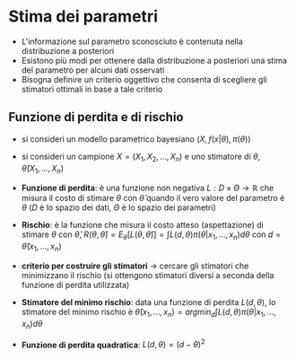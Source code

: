 # Stima dei parametri
- L'informazione sul parametro sconosciuto è contenuta nella distribuzione a posteriori
- Esistono più modi per ottenere dalla distribuzione a posteriori una stima del parametro per alcuni dati osservati
- Bisogna definire un criterio oggettivo che consenta di scegliere gli stimatori ottimali in base a tale criterio

## Funzione di perdita e di rischio
- si consideri un modello parametrico bayesiano $(X, f(x | \theta), \pi(\theta))$

- si consideri un campione $X = (X_1, X_2, \ldots, X_n)$ e uno stimatore di $\theta, \hat{\theta}(X_1, ..., X_n)$

- **Funzione di perdita**: è una funzione non negativa $L : D \times \Theta \rightarrow \mathbb{R}$ che misura il costo di stimare $\theta$ con $\hat{\theta}$ quando il vero valore del parametro è $\theta$ ($D$ è lo spazio dei dati, $\Theta$ è lo spazio dei parametri)

- **Rischio**: è la funzione che misura il costo atteso (aspettazione) di stimare $\theta$ con $\hat{\theta}$, $R(\theta, \hat{\theta}) = E_{\theta}[L(\theta, \hat{\theta})] = \int L(d, \theta) \pi(\theta | x_1, ..., x_n) d\theta$ con $d = \hat{\theta}(x_1, ..., x_n)$

- **criterio per costruire gli stimatori** $\rightarrow$ cercare gli stimatori che minimizzano il rischio (si ottengono stimatori diversi a seconda della funzione di perdita utilizzata)

- **Stimatore del minimo rischio**: data una funzione di perdita $L(d, \theta)$, lo stimatore del minimo rischio è $\hat{\theta}(x_1, ..., x_n) = argmin_{d} \int L(d, \theta) \pi(\theta | x_1, ..., x_n) d\theta$

- **Funzione di perdita quadratica**: $L(d, \theta) = (d - \theta)^2$